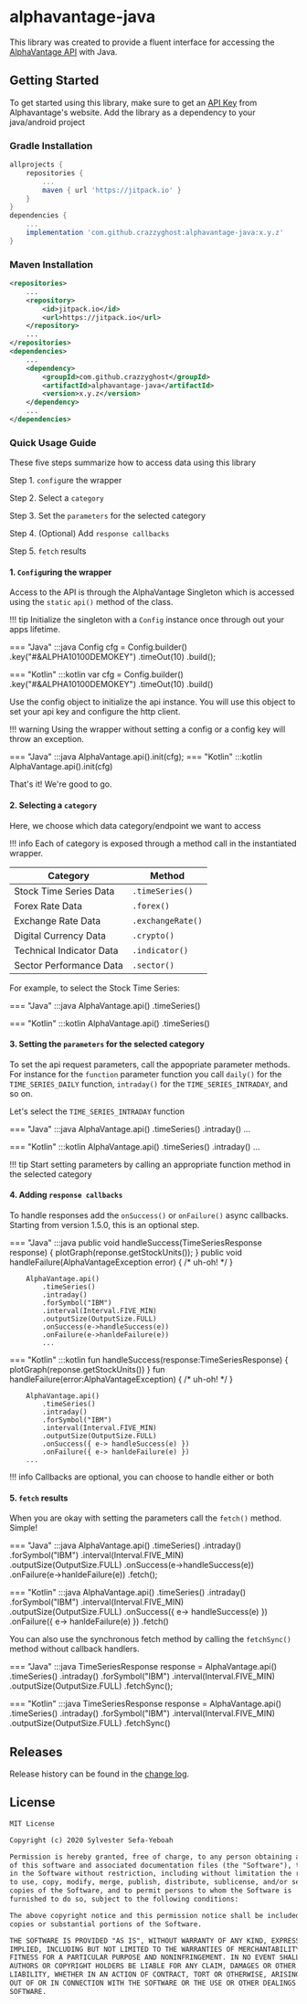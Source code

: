 # alphavantage-java

This library was created to provide a fluent interface for accessing the [AlphaVantage API](https://www.alphavantage.co/) with Java.

## Getting Started

To get started using this library, make sure to get an [API Key](https://www.alphavantage.co/support/#api-key) from Alphavantage's website. Add the library as a dependency to your java/android project

### Gradle Installation

```groovy
allprojects {
    repositories {
        ...
        maven { url 'https://jitpack.io' }
    }
}
dependencies {
    ...
    implementation 'com.github.crazzyghost:alphavantage-java:x.y.z'
}
```

### Maven Installation

```xml
<repositories>
    ...
    <repository>
        <id>jitpack.io</id>
        <url>https://jitpack.io</url>
    </repository>
    ...
</repositories>
<dependencies>
    ...
    <dependency>
        <groupId>com.github.crazzyghost</groupId>
        <artifactId>alphavantage-java</artifactId>
        <version>x.y.z</version>
    </dependency>
    ...
</dependencies>
```

### Quick Usage Guide

These five steps summarize how to access data using this library

Step 1. `config`ure the wrapper

Step 2. Select a `category`

Step 3. Set the `parameters` for the selected category

Step 4. (Optional) Add `response callbacks`

Step 5. `fetch` results

#### 1. `Config`uring the wrapper

Access to the API is through the AlphaVantage Singleton which is accessed using the `static` `api()` method of the class.

!!! tip
    Initialize the singleton with a `Config` instance once through out your apps lifetime.

=== "Java"
        :::java
        Config cfg = Config.builder()
            .key("#&ALPHA10100DEMOKEY")
            .timeOut(10)
            .build();

=== "Kotlin"
        :::kotlin
        var cfg = Config.builder()
            .key("#&ALPHA10100DEMOKEY")
            .timeOut(10)
            .build()

Use the config object to initialize the api instance. You will use this object to set your api key and configure the http client.

!!! warning
    Using the wrapper without setting a config or a config key will throw an exception.

=== "Java"
        :::java
        AlphaVantage.api().init(cfg);
=== "Kotlin"
        :::kotlin
        AlphaVantage.api().init(cfg)

That's it! We're good to go.

#### 2. Selecting a `category`

Here, we choose which data category/endpoint we want to access

!!! info
    Each of category is exposed through a method call in the instantiated wrapper.

| Category                  |   Method              |
| -------------             | ------------------    |
| Stock Time Series Data    | `.timeSeries()`       |
| Forex Rate Data           | `.forex()`            |
| Exchange Rate Data        | `.exchangeRate()`     |
| Digital Currency Data     | `.crypto()`           |
| Technical Indicator Data  | `.indicator()`        |
| Sector Performance Data   | `.sector()`           |

For example, to select the Stock Time Series:

=== "Java"
        :::java
        AlphaVantage.api()
            .timeSeries()

=== "Kotlin"
        :::kotlin
        AlphaVantage.api()
            .timeSeries()


#### 3. Setting the `parameters` for the selected category

To set the api request parameters, call the appopriate parameter methods. For instance for the `function` parameter function you call `daily()` for the `TIME_SERIES_DAILY` function, `intraday()` for the `TIME_SERIES_INTRADAY`,  and so on.

Let's select the `TIME_SERIES_INTRADAY` function

=== "Java"
        :::java
        AlphaVantage.api()
            .timeSeries()
            .intraday()
        ...

=== "Kotlin"
        :::kotlin
        AlphaVantage.api()
            .timeSeries()
            .intraday()
        ...

!!! tip
    Start setting parameters by calling an appropriate function method in the selected category

#### 4. Adding `response callbacks`

To handle responses add the `onSuccess()` or `onFailure()` async callbacks. Starting from version 1.5.0, this is an optional step.

=== "Java"
        :::java
        public void handleSuccess(TimeSeriesResponse response) {
            plotGraph(reponse.getStockUnits());
        }
        public void handleFailure(AlphaVantageException error) {
            /* uh-oh! */
        }

        AlphaVantage.api()
            .timeSeries()
            .intraday()
            .forSymbol("IBM")
            .interval(Interval.FIVE_MIN)
            .outputSize(OutputSize.FULL)
            .onSuccess(e->handleSuccess(e))
            .onFailure(e->hanldeFailure(e))
            ...

=== "Kotlin"
        :::kotlin
        fun handleSuccess(response:TimeSeriesResponse) {
            plotGraph(reponse.getStockUnits())
        }
        fun handleFailure(error:AlphaVantageException) {
            /* uh-oh! */
        }        

        AlphaVantage.api()
            .timeSeries()
            .intraday()
            .forSymbol("IBM")
            .interval(Interval.FIVE_MIN)
            .outputSize(OutputSize.FULL)
            .onSuccess({ e-> handleSuccess(e) })
            .onFailure({ e-> hanldeFailure(e) })            
        ...


!!! info
    Callbacks are optional, you can choose to handle either or both

#### 5.  `fetch` results

When you are okay with setting the parameters call the `fetch()` method. Simple!

=== "Java"
        :::java
        AlphaVantage.api()
            .timeSeries()
            .intraday()
            .forSymbol("IBM")
            .interval(Interval.FIVE_MIN)
            .outputSize(OutputSize.FULL)
            .onSuccess(e->handleSuccess(e))
            .onFailure(e->hanldeFailure(e))
            .fetch();

=== "Kotlin"
        :::java
        AlphaVantage.api()
            .timeSeries()
            .intraday()
            .forSymbol("IBM")
            .interval(Interval.FIVE_MIN)
            .outputSize(OutputSize.FULL)
            .onSuccess({ e-> handleSuccess(e) })
            .onFailure({ e-> hanldeFailure(e) })
            .fetch()

You can also use the synchronous fetch method by calling the `fetchSync()` method without callback handlers.

=== "Java"
        :::java
        TimeSeriesResponse response = AlphaVantage.api()
            .timeSeries()
            .intraday()
            .forSymbol("IBM")
            .interval(Interval.FIVE_MIN)
            .outputSize(OutputSize.FULL)
            .fetchSync();

=== "Kotlin"
        :::java
        TimeSeriesResponse response = AlphaVantage.api()
            .timeSeries()
            .intraday()
            .forSymbol("IBM")
            .interval(Interval.FIVE_MIN)
            .outputSize(OutputSize.FULL)
            .fetchSync()

## Releases

Release history can be found in the [change log](changelog.md).

## License

```txt
MIT License

Copyright (c) 2020 Sylvester Sefa-Yeboah

Permission is hereby granted, free of charge, to any person obtaining a copy
of this software and associated documentation files (the "Software"), to deal
in the Software without restriction, including without limitation the rights
to use, copy, modify, merge, publish, distribute, sublicense, and/or sell
copies of the Software, and to permit persons to whom the Software is
furnished to do so, subject to the following conditions:

The above copyright notice and this permission notice shall be included in all
copies or substantial portions of the Software.

THE SOFTWARE IS PROVIDED "AS IS", WITHOUT WARRANTY OF ANY KIND, EXPRESS OR
IMPLIED, INCLUDING BUT NOT LIMITED TO THE WARRANTIES OF MERCHANTABILITY,
FITNESS FOR A PARTICULAR PURPOSE AND NONINFRINGEMENT. IN NO EVENT SHALL THE
AUTHORS OR COPYRIGHT HOLDERS BE LIABLE FOR ANY CLAIM, DAMAGES OR OTHER
LIABILITY, WHETHER IN AN ACTION OF CONTRACT, TORT OR OTHERWISE, ARISING FROM,
OUT OF OR IN CONNECTION WITH THE SOFTWARE OR THE USE OR OTHER DEALINGS IN THE
SOFTWARE.
```